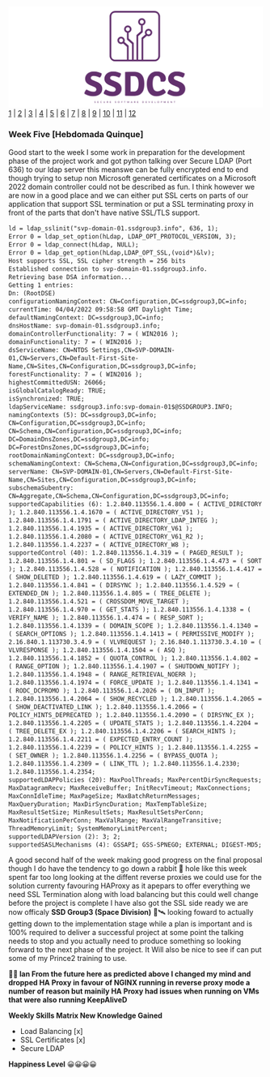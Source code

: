![Logo](Images/Logo.png)
[1](/MyPortfolio/SSDCS/Unit01.html) | [2](/MyPortfolio/SSDCS/Unit02.html) | [3](/MyPortfolio/SSDCS/Unit03.html) | [4](/MyPortfolio/SSDCS/Unit04.html) | [5](/MyPortfolio/SSDCS/Unit05.html) | [6](/MyPortfolio/SSDCS/Unit06.html) | [7](/MyPortfolio/SSDCS/Unit07.html) | [8](/MyPortfolio/SSDCS/Unit08.html) | [9](/MyPortfolio/SSDCS/Unit09.html) | [10](/MyPortfolio/SSDCS/Unit10.html) | [11](/MyPortfolio/SSDCS/Unit11.html) | [12](/MyPortfolio/SSDCS/Unit12.html)
### Week Five [Hebdomada Quinque]

Good start to the week I some work in preparation for the development phase of the project work and got python talking over Secure LDAP (Port 636) to our ldap server this meanswe can be fully encrypted end to end though trying to setup non Microsoft generated certificates on a Microsoft 2022 domain controller could not be described as fun. I think however we are now in a good place and we can either put SSL certs on parts of our application that support SSL termination or put a SSL terminating proxy in front of the parts that don't have native SSL/TLS support.

```shell
ld = ldap_sslinit("svp-domain-01.ssdgroup3.info", 636, 1);
Error 0 = ldap_set_option(hLdap, LDAP_OPT_PROTOCOL_VERSION, 3);
Error 0 = ldap_connect(hLdap, NULL);
Error 0 = ldap_get_option(hLdap,LDAP_OPT_SSL,(void*)&lv);
Host supports SSL, SSL cipher strength = 256 bits
Established connection to svp-domain-01.ssdgroup3.info.
Retrieving base DSA information...
Getting 1 entries:
Dn: (RootDSE)
configurationNamingContext: CN=Configuration,DC=ssdgroup3,DC=info; 
currentTime: 04/04/2022 09:58:58 GMT Daylight Time; 
defaultNamingContext: DC=ssdgroup3,DC=info; 
dnsHostName: svp-domain-01.ssdgroup3.info; 
domainControllerFunctionality: 7 = ( WIN2016 ); 
domainFunctionality: 7 = ( WIN2016 ); 
dsServiceName: CN=NTDS Settings,CN=SVP-DOMAIN-01,CN=Servers,CN=Default-First-Site-Name,CN=Sites,CN=Configuration,DC=ssdgroup3,DC=info; 
forestFunctionality: 7 = ( WIN2016 ); 
highestCommittedUSN: 26066; 
isGlobalCatalogReady: TRUE; 
isSynchronized: TRUE; 
ldapServiceName: ssdgroup3.info:svp-domain-01$@SSDGROUP3.INFO; 
namingContexts (5): DC=ssdgroup3,DC=info; CN=Configuration,DC=ssdgroup3,DC=info; CN=Schema,CN=Configuration,DC=ssdgroup3,DC=info; DC=DomainDnsZones,DC=ssdgroup3,DC=info; DC=ForestDnsZones,DC=ssdgroup3,DC=info; 
rootDomainNamingContext: DC=ssdgroup3,DC=info; 
schemaNamingContext: CN=Schema,CN=Configuration,DC=ssdgroup3,DC=info; 
serverName: CN=SVP-DOMAIN-01,CN=Servers,CN=Default-First-Site-Name,CN=Sites,CN=Configuration,DC=ssdgroup3,DC=info; 
subschemaSubentry: CN=Aggregate,CN=Schema,CN=Configuration,DC=ssdgroup3,DC=info; 
supportedCapabilities (6): 1.2.840.113556.1.4.800 = ( ACTIVE_DIRECTORY ); 1.2.840.113556.1.4.1670 = ( ACTIVE_DIRECTORY_V51 ); 1.2.840.113556.1.4.1791 = ( ACTIVE_DIRECTORY_LDAP_INTEG ); 1.2.840.113556.1.4.1935 = ( ACTIVE_DIRECTORY_V61 ); 1.2.840.113556.1.4.2080 = ( ACTIVE_DIRECTORY_V61_R2 ); 1.2.840.113556.1.4.2237 = ( ACTIVE_DIRECTORY_W8 ); 
supportedControl (40): 1.2.840.113556.1.4.319 = ( PAGED_RESULT ); 1.2.840.113556.1.4.801 = ( SD_FLAGS ); 1.2.840.113556.1.4.473 = ( SORT ); 1.2.840.113556.1.4.528 = ( NOTIFICATION ); 1.2.840.113556.1.4.417 = ( SHOW_DELETED ); 1.2.840.113556.1.4.619 = ( LAZY_COMMIT ); 1.2.840.113556.1.4.841 = ( DIRSYNC ); 1.2.840.113556.1.4.529 = ( EXTENDED_DN ); 1.2.840.113556.1.4.805 = ( TREE_DELETE ); 1.2.840.113556.1.4.521 = ( CROSSDOM_MOVE_TARGET ); 1.2.840.113556.1.4.970 = ( GET_STATS ); 1.2.840.113556.1.4.1338 = ( VERIFY_NAME ); 1.2.840.113556.1.4.474 = ( RESP_SORT ); 1.2.840.113556.1.4.1339 = ( DOMAIN_SCOPE ); 1.2.840.113556.1.4.1340 = ( SEARCH_OPTIONS ); 1.2.840.113556.1.4.1413 = ( PERMISSIVE_MODIFY ); 2.16.840.1.113730.3.4.9 = ( VLVREQUEST ); 2.16.840.1.113730.3.4.10 = ( VLVRESPONSE ); 1.2.840.113556.1.4.1504 = ( ASQ ); 1.2.840.113556.1.4.1852 = ( QUOTA_CONTROL ); 1.2.840.113556.1.4.802 = ( RANGE_OPTION ); 1.2.840.113556.1.4.1907 = ( SHUTDOWN_NOTIFY ); 1.2.840.113556.1.4.1948 = ( RANGE_RETRIEVAL_NOERR ); 1.2.840.113556.1.4.1974 = ( FORCE_UPDATE ); 1.2.840.113556.1.4.1341 = ( RODC_DCPROMO ); 1.2.840.113556.1.4.2026 = ( DN_INPUT ); 1.2.840.113556.1.4.2064 = ( SHOW_RECYCLED ); 1.2.840.113556.1.4.2065 = ( SHOW_DEACTIVATED_LINK ); 1.2.840.113556.1.4.2066 = ( POLICY_HINTS_DEPRECATED ); 1.2.840.113556.1.4.2090 = ( DIRSYNC_EX ); 1.2.840.113556.1.4.2205 = ( UPDATE_STATS ); 1.2.840.113556.1.4.2204 = ( TREE_DELETE_EX ); 1.2.840.113556.1.4.2206 = ( SEARCH_HINTS ); 1.2.840.113556.1.4.2211 = ( EXPECTED_ENTRY_COUNT ); 1.2.840.113556.1.4.2239 = ( POLICY_HINTS ); 1.2.840.113556.1.4.2255 = ( SET_OWNER ); 1.2.840.113556.1.4.2256 = ( BYPASS_QUOTA ); 1.2.840.113556.1.4.2309 = ( LINK_TTL ); 1.2.840.113556.1.4.2330; 1.2.840.113556.1.4.2354; 
supportedLDAPPolicies (20): MaxPoolThreads; MaxPercentDirSyncRequests; MaxDatagramRecv; MaxReceiveBuffer; InitRecvTimeout; MaxConnections; MaxConnIdleTime; MaxPageSize; MaxBatchReturnMessages; MaxQueryDuration; MaxDirSyncDuration; MaxTempTableSize; MaxResultSetSize; MinResultSets; MaxResultSetsPerConn; MaxNotificationPerConn; MaxValRange; MaxValRangeTransitive; ThreadMemoryLimit; SystemMemoryLimitPercent; 
supportedLDAPVersion (2): 3; 2; 
supportedSASLMechanisms (4): GSSAPI; GSS-SPNEGO; EXTERNAL; DIGEST-MD5; 

```

A good second half of the week making good progress on the final proposal though I do have the tendency to go down a rabbit 🐇 hole like this week spent far too long looking at the diffent reverse proxies we could use for the solution currenty favouring HAProxy as it apepars to offer everything we need SSL Termination along with load balancing but this could well change before the project is complete I have also got the SSL side ready we are now officaly **SSD Group3 (Space Division)** 🚀🛰 looking foward to actually getting down to the implementation stage while a plan is important and is 100% required to deliver a successful project at some point the talking needs to stop and you actually need to produce something so looking forward to the next phase of the project. It Will also be nice to see if can put some of my Prince2 training to use. 

**👨‍💻 Ian From the future here as predicted above I changed my mind and dropped HA Proxy in favour of NGINX running in reverse proxy mode a number of reason but mainily HA Proxy had issues when running on VMs that were also running KeepAliveD**

**Weekly Skills Matrix New Knowledge Gained**

- Load Balancing [x] 
- SSL Certificates [x]
- Secure LDAP 

**Happiness Level**
😀😀😀😀
